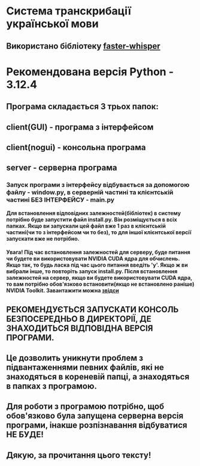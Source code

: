 # Система транскрибації української мови

## Використано бібліотеку [faster-whisper](https://github.com/SYSTRAN/faster-whisper)

# Рекомендована версія **Python** - 3.12.4

## Програма складається 3 трьох папок:

## **client(GUI)** - програма **з інтерфейсом**

## **client(nogui)** - **консольна програма**

## **server** - **серверна програма**

### Запуск програми з інтерфейсу відбувається за допомогою файлу - **window.py**, в серверній частині та клієнтській частині **БЕЗ ІНТЕРФЕЙСУ** - main.py

**Для встановлення відповідних залежностей(бібліотек) в систему потрібно буде запустити файл install.py. Він розміщується в всіх папках. Якщо ви запускали цей файл вже 1 раз в клієнтській частині(чи то з інтерфейсом чи то без), то для іншої клієнтської версії запускати вже не потрібно.**

#### Увага! Під час встановлення залежностей для серверу, буде питання чи будете ви використовувати **NVIDIA CUDA ядра для обчислень**. Якщо так, то будь ласка під час цього питання введіть **'y'**. Якщо ж ви вибрали інше, то повторіть запуск **install.py**. Після встановлення залежностей на сервер, якщо ви будете використовувати **CUDA ядра**, то вам потрібно **обов'язково встановити**(якщо не встановлено раніше) **NVIDIA Toolkit.** Завантажити можна [**звідси**](https://developer.nvidia.com/cuda-12-4-0-download-archive)

## **РЕКОМЕНДУЄТЬСЯ ЗАПУСКАТИ КОНСОЛЬ БЕЗПОСЕРЕДНЬО В ДИРЕКТОРІЇ, ДЕ ЗНАХОДИТЬСЯ ВІДПОВІДНА ВЕРСІЯ ПРОГРАМИ.**

## Це дозволить уникнути проблем з **підвантаженнями певних файлів**, які не знаходяться в кореневій папці, а знаходяться **в папках з програмою.**

## Для роботи з програмою потрібно, щоб обов'язково була запущена серверна версія програми, інакше розпізнавання відбуватися НЕ БУДЕ!

## Дякую, за прочитання цього тексту!
